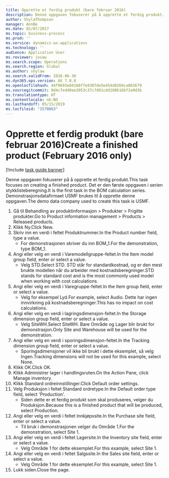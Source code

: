 ```yaml
---
title: Opprette et ferdig produkt (bare februar 2016)
description: Denne oppgaven fokuserer på å opprette et ferdig produkt.
author: ShylaThompson
manager: AnnBe
ms.date: 02/07/2017
ms.topic: business-process
ms.prod: ''
ms.service: dynamics-ax-applications
ms.technology: ''
audience: Application User
ms.reviewer: josaw
ms.search.scope: Operations
ms.search.region: Global
ms.author: shylaw
ms.search.validFrom: 2016-06-30
ms.dyn365.ops.version: AX 7.0.0
ms.openlocfilehash: 44f9693e04160ffe9307de5e454d8269ca883679
ms.sourcegitcommit: 9d4c7edd0ae2053c37c7d81cdd180b16bf3a9d3b
ms.translationtype: HT
ms.contentlocale: nb-NO
ms.lasthandoff: 05/15/2019
ms.locfileid: "1570863"
---
```

# <a name="create-a-finished-product-february-2016-only"></a><span data-ttu-id="e7ab6-103">Opprette et ferdig produkt (bare februar 2016)</span><span class="sxs-lookup"><span data-stu-id="e7ab6-103">Create a finished product (February 2016 only)</span></span>

[!include [task guide banner](../../includes/task-guide-banner.md)]

<span data-ttu-id="e7ab6-104">Denne oppgaven fokuserer på å opprette et ferdig produkt.</span><span class="sxs-lookup"><span data-stu-id="e7ab6-104">This task focuses on creating a finished product.</span></span> <span data-ttu-id="e7ab6-105">Det er den første oppgaven i serien stykklisteberegning.</span><span class="sxs-lookup"><span data-stu-id="e7ab6-105">It is the first task in the BOM calculation series.</span></span> <span data-ttu-id="e7ab6-106">Demonstrasjonsdatafirmaet USMF brukes til å opprette denne oppgaven.</span><span class="sxs-lookup"><span data-stu-id="e7ab6-106">The demo data company used to create this task is USMF.</span></span>

1. <span data-ttu-id="e7ab6-107">Gå til Behandling av produktinformasjon > Produkter > Frigitte produkter.</span><span class="sxs-lookup"><span data-stu-id="e7ab6-107">Go to Product information management > Products > Released products.</span></span>
2. <span data-ttu-id="e7ab6-108">Klikk Ny.</span><span class="sxs-lookup"><span data-stu-id="e7ab6-108">Click New.</span></span>
3. <span data-ttu-id="e7ab6-109">Skriv inn en verdi i feltet Produktnummer.</span><span class="sxs-lookup"><span data-stu-id="e7ab6-109">In the Product number field, type a value.</span></span>
    * <span data-ttu-id="e7ab6-110">For demonstrasjonen skriver du inn BOM_1.</span><span class="sxs-lookup"><span data-stu-id="e7ab6-110">For the demonstration, type BOM_1.</span></span>  
4. <span data-ttu-id="e7ab6-111">Angi eller velg en verdi i Varemodellgruppe-feltet.</span><span class="sxs-lookup"><span data-stu-id="e7ab6-111">In the Item model group field, enter or select a value.</span></span>
    * <span data-ttu-id="e7ab6-112">Velg STD.</span><span class="sxs-lookup"><span data-stu-id="e7ab6-112">Select STD.</span></span> <span data-ttu-id="e7ab6-113">STD står for standardkostnad, og er den mest brukte modellen når du arbeider med kostnadsberegninger.</span><span class="sxs-lookup"><span data-stu-id="e7ab6-113">STD stands for standard cost and is the most commonly used model when working with cost calculations.</span></span>  
5. <span data-ttu-id="e7ab6-114">Angi eller velg en verdi i Varegruppe-feltet.</span><span class="sxs-lookup"><span data-stu-id="e7ab6-114">In the Item group field, enter or select a value.</span></span>
    * <span data-ttu-id="e7ab6-115">Velg for eksempel Lyd.</span><span class="sxs-lookup"><span data-stu-id="e7ab6-115">For example, select Audio.</span></span> <span data-ttu-id="e7ab6-116">Dette har ingen innvirkning på kostnadsberegninger.</span><span class="sxs-lookup"><span data-stu-id="e7ab6-116">This has no impact on cost calculations.</span></span>  
6. <span data-ttu-id="e7ab6-117">Angi eller velg en verdi i lagringsdimensjon-feltet.</span><span class="sxs-lookup"><span data-stu-id="e7ab6-117">In the Storage dimension group field, enter or select a value.</span></span>
    * <span data-ttu-id="e7ab6-118">Velg SiteWH.</span><span class="sxs-lookup"><span data-stu-id="e7ab6-118">Select SiteWH.</span></span> <span data-ttu-id="e7ab6-119">Bare Område og Lager blir brukt for demonstrasjon.</span><span class="sxs-lookup"><span data-stu-id="e7ab6-119">Only Site and Warehouse will be used for the demonstration.</span></span>  
7. <span data-ttu-id="e7ab6-120">Angi eller velg en verdi i sporingsdimensjon-feltet.</span><span class="sxs-lookup"><span data-stu-id="e7ab6-120">In the Tracking dimension group field, enter or select a value.</span></span>
    * <span data-ttu-id="e7ab6-121">Sporingsdimensjoner vil ikke bli brukt i dette eksemplet, så velg Ingen.</span><span class="sxs-lookup"><span data-stu-id="e7ab6-121">Tracking dimensions will not be used for this example, select None.</span></span>  
8. <span data-ttu-id="e7ab6-122">Klikk OK.</span><span class="sxs-lookup"><span data-stu-id="e7ab6-122">Click OK.</span></span>
9. <span data-ttu-id="e7ab6-123">Klikk Administrer lager i handlingsruten.</span><span class="sxs-lookup"><span data-stu-id="e7ab6-123">On the Action Pane, click Manage inventory.</span></span>
10. <span data-ttu-id="e7ab6-124">Klikk Standard ordreinnstillinger.</span><span class="sxs-lookup"><span data-stu-id="e7ab6-124">Click Default order settings.</span></span>
11. <span data-ttu-id="e7ab6-125">Velg Produksjon i feltet Standard ordretype.</span><span class="sxs-lookup"><span data-stu-id="e7ab6-125">In the Default order type field, select 'Production'.</span></span>
    * <span data-ttu-id="e7ab6-126">Siden dette er et ferdig produkt som skal produseres, velger du Produksjon.</span><span class="sxs-lookup"><span data-stu-id="e7ab6-126">Because this is a finished product that will be produced, select Production.</span></span>  
12. <span data-ttu-id="e7ab6-127">Angi eller velg en verdi i feltet Innkjøpssite.</span><span class="sxs-lookup"><span data-stu-id="e7ab6-127">In the Purchase site field, enter or select a value.</span></span>
    * <span data-ttu-id="e7ab6-128">Til bruk i demonstrasjonen velger du Område 1.</span><span class="sxs-lookup"><span data-stu-id="e7ab6-128">For the demonstration, select Site 1.</span></span>  
13. <span data-ttu-id="e7ab6-129">Angi eller velg en verdi i feltet Lagersite.</span><span class="sxs-lookup"><span data-stu-id="e7ab6-129">In the Inventory site field, enter or select a value.</span></span>
    * <span data-ttu-id="e7ab6-130">Velg Område 1 for dette eksemplet.</span><span class="sxs-lookup"><span data-stu-id="e7ab6-130">For this example, select Site 1.</span></span>  
14. <span data-ttu-id="e7ab6-131">Angi eller velg en verdi i feltet Salgssite.</span><span class="sxs-lookup"><span data-stu-id="e7ab6-131">In the Sales site field, enter or select a value.</span></span>
    * <span data-ttu-id="e7ab6-132">Velg Område 1 for dette eksemplet.</span><span class="sxs-lookup"><span data-stu-id="e7ab6-132">For this example, select Site 1.</span></span>  
15. <span data-ttu-id="e7ab6-133">Lukk siden.</span><span class="sxs-lookup"><span data-stu-id="e7ab6-133">Close the page.</span></span>

